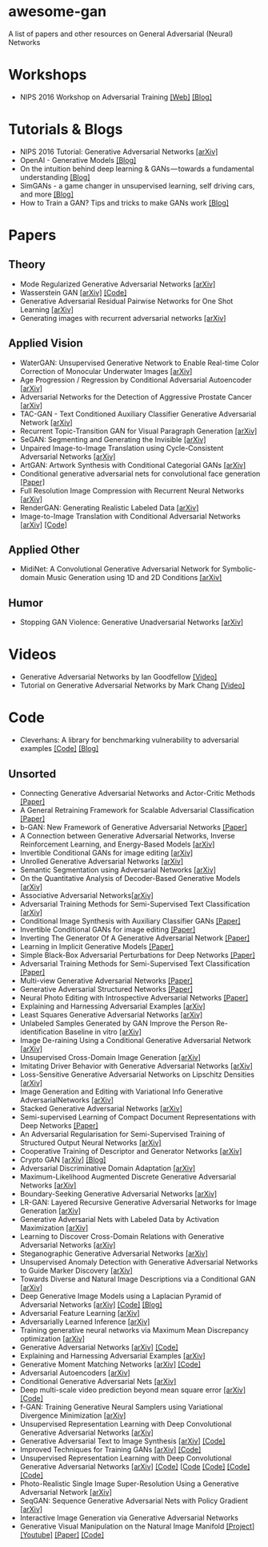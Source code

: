 # awesome-gan
A list of papers and other resources on General Adversarial (Neural) Networks

# Workshops
- NIPS 2016 Workshop on Adversarial Training [[Web]](https://sites.google.com/site/nips2016adversarial/) [[Blog]](http://www.inference.vc/my-summary-of-adversarial-training-nips-workshop/)

# Tutorials & Blogs
- NIPS 2016 Tutorial: Generative Adversarial Networks [[arXiv]](https://arxiv.org/abs/1701.00160)
- OpenAI - Generative Models [[Blog]](https://openai.com/blog/generative-models/)
- On the intuition behind deep learning & GANs — towards a fundamental understanding [[Blog]](https://blog.waya.ai/introduction-to-gans-a-boxing-match-b-w-neural-nets-b4e5319cc935)
- SimGANs - a game changer in unsupervised learning, self driving cars, and more [[Blog]](https://blog.waya.ai/simgans-applied-to-autonomous-driving-5a8c6676e36b)
- How to Train a GAN? Tips and tricks to make GANs work [[Blog]](https://github.com/soumith/ganhacks)

# Papers
## Theory
- Mode Regularized Generative Adversarial Networks [[arXiv]](https://arxiv.org/abs/1612.02136)
- Wasserstein GAN [[arXiv]](https://arxiv.org/abs/1701.07875) [[Code]](https://github.com/martinarjovsky/WassersteinGAN)
- Generative Adversarial Residual Pairwise Networks for One Shot Learning [[arXiv]](https://arxiv.org/abs/1703.08033)
- Generating images with recurrent adversarial networks [[arXiv]](https://arxiv.org/abs/1602.05110)

## Applied Vision
- WaterGAN: Unsupervised Generative Network to Enable Real-time Color Correction of Monocular Underwater Images [[arXiv]](https://arxiv.org/abs/1702.07392)
- Age Progression / Regression by Conditional Adversarial Autoencoder [[arXiv]](https://arxiv.org/abs/1702.08423)
- Adversarial Networks for the Detection of Aggressive Prostate Cancer [[arXiv]](https://arxiv.org/abs/1702.08014)
- TAC-GAN - Text Conditioned Auxiliary Classifier Generative Adversarial Network [[arXiv]](https://arxiv.org/abs/1703.06412)
- Recurrent Topic-Transition GAN for Visual Paragraph Generation [[arXiv]](https://arxiv.org/abs/1703.07022)
- SeGAN: Segmenting and Generating the Invisible [[arXiv]](https://arxiv.org/abs/1703.10239)
- Unpaired Image-to-Image Translation using Cycle-Consistent Adversarial Networks [[arXiv]](https://arxiv.org/abs/1703.10593)
- ArtGAN: Artwork Synthesis with Conditional Categorial GANs [[arXiv]](https://arxiv.org/abs/1702.03410)
- Conditional generative adversarial nets for convolutional face generation [[Paper]](http://www.foldl.me/uploads/2015/conditional-gans-face-generation/paper.pdf)
- Full Resolution Image Compression with Recurrent Neural Networks [[arXiv]](https://arxiv.org/abs/1608.05148)
- RenderGAN: Generating Realistic Labeled Data [[arXiv]](https://arxiv.org/abs/1611.01331)
- Image-to-Image Translation with Conditional Adversarial Networks [[arXiv]](https://arxiv.org/abs/1611.07004) [[Code]](https://github.com/phillipi/pix2pix)

## Applied Other
- MidiNet: A Convolutional Generative Adversarial Network for Symbolic-domain Music Generation using 1D and 2D Conditions [[arXiv]](https://arxiv.org/abs/1703.10847)

## Humor
- Stopping GAN Violence: Generative Unadversarial Networks [[arXiv]](https://arxiv.org/abs/1703.02528)

# Videos
- Generative Adversarial Networks by Ian Goodfellow [[Video]](https://channel9.msdn.com/Events/Neural-Information-Processing-Systems-Conference/Neural-Information-Processing-Systems-Conference-NIPS-2016/Generative-Adversarial-Networks)
- Tutorial on Generative Adversarial Networks by Mark Chang [[Video]](https://www.youtube.com/playlist?list=PLeeHDpwX2Kj5Ugx6c9EfDLDojuQxnmxmU)

# Code
- Cleverhans: A library for benchmarking vulnerability to adversarial examples [[Code]](https://github.com/openai/cleverhans) [[Blog]](http://cleverhans.io/)

## Unsorted
- Connecting Generative Adversarial Networks and Actor-Critic Methods [[Paper]](https://c4209155-a-62cb3a1a-s-sites.googlegroups.com/site/nips2016adversarial/WAT16_paper_1.pdf)
- A General Retraining Framework for Scalable Adversarial Classification [[Paper]](https://c4209155-a-62cb3a1a-s-sites.googlegroups.com/site/nips2016adversarial/WAT16_paper_2.pdf)
- b-GAN: New Framework of Generative Adversarial Networks [[Paper]](https://c4209155-a-62cb3a1a-s-sites.googlegroups.com/site/nips2016adversarial/WAT16_paper_4.pdf)
- A Connection between Generative Adversarial Networks, Inverse Reinforcement Learning, and Energy-Based Models [[arXiv]](https://arxiv.org/abs/1611.03852)
- Invertible Conditional GANs for image editing [[arXiv]](https://arxiv.org/abs/1611.06355)
- Unrolled Generative Adversarial Networks [[arXiv]](https://arxiv.org/abs/1611.02163)
- Semantic Segmentation using Adversarial Networks [[arXiv]](https://arxiv.org/abs/1611.08408)
- On the Quantitative Analysis of Decoder-Based Generative Models [[arXiv]](https://arxiv.org/abs/1611.04273)
- Associative Adversarial Networks[[arXiv]](https://arxiv.org/abs/1611.06953)
- Adversarial Training Methods for Semi-Supervised Text Classification [[arXiv]](https://arxiv.org/abs/1605.07725)
- Conditional Image Synthesis with Auxiliary Classifier GANs [[Paper]](https://c4209155-a-62cb3a1a-s-sites.googlegroups.com/site/nips2016adversarial/WAT16_paper_7.pdf)
- Invertible Conditional GANs for image editing [[Paper]](https://c4209155-a-62cb3a1a-s-sites.googlegroups.com/site/nips2016adversarial/WAT16_paper_8.pdf)
- Inverting The Generator Of A Generative Adversarial Network [[Paper]](https://c4209155-a-62cb3a1a-s-sites.googlegroups.com/site/nips2016adversarial/WAT16_paper_9.pdf)
- Learning in Implicit Generative Models [[Paper]](https://c4209155-a-62cb3a1a-s-sites.googlegroups.com/site/nips2016adversarial/WAT16_paper_10.pdf)
- Simple Black-Box Adversarial Perturbations for Deep Networks [[Paper]](https://c4209155-a-62cb3a1a-s-sites.googlegroups.com/site/nips2016adversarial/WAT16_paper_11.pdf)
- Adversarial Training Methods for Semi-Supervised Text Classification [[Paper]](https://c4209155-a-62cb3a1a-s-sites.googlegroups.com/site/nips2016adversarial/WAT16_paper_12.pdf)
- Multi-view Generative Adversarial Networks [[Paper]](https://c4209155-a-62cb3a1a-s-sites.googlegroups.com/site/nips2016adversarial/WAT16_paper_13.pdf)
- Generative Adversarial Structured Networks [[Paper]](https://c4209155-a-62cb3a1a-s-sites.googlegroups.com/site/nips2016adversarial/WAT16_paper_14.pdf)
- Neural Photo Editing with Introspective Adversarial Networks [[Paper]](https://c4209155-a-62cb3a1a-s-sites.googlegroups.com/site/nips2016adversarial/WAT16_paper_15.pdf)
- Explaining and Harnessing Adversarial Examples [[arXiv]](https://arxiv.org/abs/1412.6572)
- Least Squares Generative Adversarial Networks [[arXiv]](https://arxiv.org/abs/1611.04076)
- Unlabeled Samples Generated by GAN Improve the Person Re-identification Baseline in vitro [[arXiv]](https://arxiv.org/abs/1701.07717)
- Image De-raining Using a Conditional Generative Adversarial Network [[arXiv]](https://arxiv.org/abs/1701.05957)
- Unsupervised Cross-Domain Image Generation [[arXiv]](https://arxiv.org/abs/1611.02200)
- Imitating Driver Behavior with Generative Adversarial Networks [[arXiv]](https://arxiv.org/abs/1701.06699)
- Loss-Sensitive Generative Adversarial Networks on Lipschitz Densities [[arXiv]](https://arxiv.org/abs/1701.06264)
- Image Generation and Editing with Variational Info Generative AdversarialNetworks [[arXiv]](https://arxiv.org/abs/1701.04568)
- Stacked Generative Adversarial Networks [[arXiv]](https://arxiv.org/abs/1612.04357)
- Semi-supervised Learning of Compact Document Representations with Deep Networks [[Paper]](http://www.cs.nyu.edu/~ranzato/publications/ranzato-icml08.pdf)
- An Adversarial Regularisation for Semi-Supervised Training of Structured Output Neural Networks [[arXiv]](https://arxiv.org/abs/1702.02382)
- Cooperative Training of Descriptor and Generator Networks [[arXiv]](https://arxiv.org/abs/1609.09408)
- Crypto GAN [[arXiv]](https://arxiv.org/abs/1610.06918) [[Blog]](https://blog.acolyer.org/2017/02/10/learning-to-protect-communications-with-adversarial-neural-cryptography/)
- Adversarial Discriminative Domain Adaptation [[arXiv]](https://arxiv.org/abs/1702.05464)
- Maximum-Likelihood Augmented Discrete Generative Adversarial Networks [[arXiv]](https://arxiv.org/abs/1702.07983)
- Boundary-Seeking Generative Adversarial Networks [[arXiv]](https://arxiv.org/abs/1702.08431)
- LR-GAN: Layered Recursive Generative Adversarial Networks for Image Generation [[arXiv]](https://arxiv.org/abs/1703.01560)
- Generative Adversarial Nets with Labeled Data by Activation Maximization [[arXiv]](https://arxiv.org/abs/1703.02000)
- Learning to Discover Cross-Domain Relations with Generative Adversarial Networks [[arXiv]](https://arxiv.org/abs/1703.05192)
- Steganographic Generative Adversarial Networks [[arXiv]](https://arxiv.org/abs/1703.05502)
- Unsupervised Anomaly Detection with Generative Adversarial Networks to Guide Marker Discovery [[arXiv]](https://arxiv.org/abs/1703.05921)
- Towards Diverse and Natural Image Descriptions via a Conditional GAN [[arXiv]](https://arxiv.org/abs/1703.06029)
- Deep Generative Image Models using a Laplacian Pyramid of Adversarial Networks [[arXiv]](https://arxiv.org/abs/1506.05751) [[Code]](https://github.com/facebook/eyescream) [[Blog]](http://soumith.ch/eyescream/) 
- Adversarial Feature Learning [[arXiv]](https://arxiv.org/abs/1605.09782)
- Adversarially Learned Inference [[arXiv]](https://arxiv.org/abs/1606.00704)
- Training generative neural networks via Maximum Mean Discrepancy optimization [[arXiv]](https://arxiv.org/abs/1505.03906)
- Generative Adversarial Networks [[arXiv]](https://arxiv.org/abs/1406.2661) [[Code]](https://github.com/goodfeli/adversarial)
- Explaining and Harnessing Adversarial Examples [[arXiv]](https://arxiv.org/abs/1412.6572)
- Generative Moment Matching Networks [[arXiv]](https://arxiv.org/abs/1502.02761) [[Code]](https://github.com/yujiali/gmmn)
- Adversarial Autoencoders [[arXiv]](https://arxiv.org/abs/1511.05644)
- Conditional Generative Adversarial Nets [[arXiv]](https://arxiv.org/abs/1411.1784)
- Deep multi-scale video prediction beyond mean square error [[arXiv]](https://arxiv.org/abs/1511.05440) [[Code]](https://github.com/dyelax/Adversarial_Video_Generation)
- f-GAN: Training Generative Neural Samplers using Variational Divergence Minimization [[arXiv]](https://arxiv.org/abs/1606.00709)
- Unsupervised Representation Learning with Deep Convolutional Generative Adversarial Networks [[arXiv]](https://arxiv.org/abs/1511.06434)
- Generative Adversarial Text to Image Synthesis [[arXiv]](https://arxiv.org/abs/1605.05396) [[Code]](https://github.com/paarthneekhara/text-to-image)
- Improved Techniques for Training GANs [[arXiv]](https://arxiv.org/abs/1606.03498) [[Code]](https://github.com/openai/improved-gan)
- Unsupervised Representation Learning with Deep Convolutional Generative Adversarial Networks [[arXiv]](https://arxiv.org/abs/1511.06434) [[Code]](https://github.com/Newmu/dcgan_code) [[Code](https://github.com/pytorch/examples/tree/master/dcgan) [[Code]](https://github.com/carpedm20/DCGAN-tensorflow) [[Code]](https://github.com/soumith/dcgan.torch) [[Code]](https://github.com/jacobgil/keras-dcgan) 
- Photo-Realistic Single Image Super-Resolution Using a Generative Adversarial Network [[arXiv]](https://arxiv.org/abs/1609.04802)
- SeqGAN: Sequence Generative Adversarial Nets with Policy Gradient [[arXiv]](https://arxiv.org/abs/1609.05473)
- Interactive Image Generation via Generative Adversarial Networks
- Generative Visual Manipulation on the Natural Image Manifold [[Project]](http://www.eecs.berkeley.edu/~junyanz/projects/gvm/) [[Youtube]](https://youtu.be/9c4z6YsBGQ0) [[Paper]](https://arxiv.org/abs/1609.03552) [[Code]](https://github.com/junyanz/iGAN)
